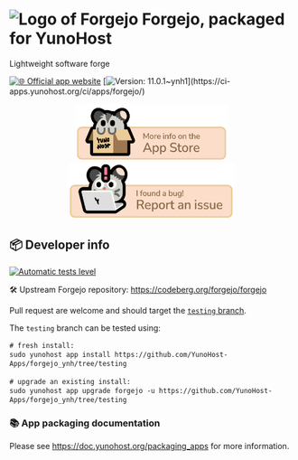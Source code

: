 <!--
N.B.: This README was automatically generated by <https://github.com/YunoHost/apps_tools/blob/main/readme_generator>
It shall NOT be edited by hand.
-->

<h1>
  <img src="https://raw.githubusercontent.com/YunoHost/apps/main/logos/forgejo.png" width="32px" alt="Logo of Forgejo">
  Forgejo, packaged for YunoHost
</h1>

Lightweight software forge

[![🌐 Official app website](https://img.shields.io/badge/Official_app_website-darkgreen?style=for-the-badge)](https://forgejo.org)
[![Version: 11.0.1~ynh1](https://img.shields.io/badge/Version-11.0.1~ynh1-rgba(0,150,0,1)?style=for-the-badge)](https://ci-apps.yunohost.org/ci/apps/forgejo/)

<div align="center">
<a href="https://apps.yunohost.org/app/forgejo"><img height="100px" src="https://github.com/YunoHost/yunohost-artwork/raw/refs/heads/main/badges/neopossum-badges/badge_more_info_on_the_appstore.svg"/></a>
<a href="https://github.com/YunoHost-Apps/forgejo_ynh/issues"><img height="100px" src="https://github.com/YunoHost/yunohost-artwork/raw/refs/heads/main/badges/neopossum-badges/badge_report_an_issue.svg"/></a>
</div>

## 📦 Developer info

[![Automatic tests level](https://apps.yunohost.org/badge/cilevel/forgejo)](https://ci-apps.yunohost.org/ci/apps/forgejo/)

🛠️ Upstream Forgejo repository: <https://codeberg.org/forgejo/forgejo>

Pull request are welcome and should target the [`testing` branch](https://github.com/YunoHost-Apps/forgejo_ynh/tree/testing).

The `testing` branch can be tested using:
```
# fresh install:
sudo yunohost app install https://github.com/YunoHost-Apps/forgejo_ynh/tree/testing

# upgrade an existing install:
sudo yunohost app upgrade forgejo -u https://github.com/YunoHost-Apps/forgejo_ynh/tree/testing
```

### 📚 App packaging documentation

Please see <https://doc.yunohost.org/packaging_apps> for more information.
